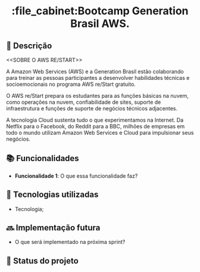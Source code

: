 
<h1 align="center">:file_cabinet:Bootcamp Generation Brasil AWS.</h1>

## :memo: Descrição
<<SOBRE O AWS RE/START>>

A Amazon Web Services (AWS) e a Generation Brasil estão colaborando para treinar as pessoas participantes a desenvolver habilidades técnicas e socioemocionais no programa AWS re/Start gratuito. 

O AWS re/Start prepara os estudantes para as funções básicas na nuvem, como operações na nuvem, confiabilidade de sites, suporte de infraestrutura e funções de suporte de negócios técnicos adjacentes. 

A tecnologia Cloud sustenta tudo o que experimentamos na Internet. Da Netflix para o Facebook, do Reddit para a BBC, milhões de empresas em todo o mundo utilizam Amazon Web Services e Cloud para impulsionar seus negócios. 

## :books: Funcionalidades
* <b>Funcionalidade 1</b>: O que essa funcionalidade faz?

## :wrench: Tecnologias utilizadas
* Tecnologia;

## :soon: Implementação futura
* O que será implementado na próxima sprint?


## :dart: Status do projeto
